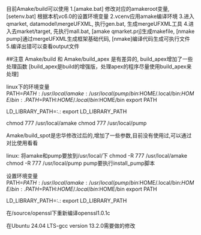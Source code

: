 目前Amake/build可以使用
1.[amake.bat] 修改对应的amakeroot变量,  [setenv.bat] 根据本机vc6.0的设置环境变量
2.vcenv应用amake编译环境
3.进入qmarket, datamodel\mergeUFXML, 执行gen.bat, 生成mergeUFXML工具
4.进入去market/target, 先执行mall.bat, [amake qmarket.prj]生成makefile, [nmake pump]通过mergeUFXML生成框架基础代码, [nmake]编译代码生成可执行文件
5.编译出错可以查看output文件


##注意
Amake/build 和 Amake/build_apex 是有差异的, build_apex增加了一些处理函数 [build_apex是build的增强版，处理apex的程序尽量使用build_apex来处理]

linux下的环境变量
PATH=$PATH:/usr/local/amake:/usr/local/pump/bin:$HOME/.local/bin:$HOME/bin:.
PATH=$PATH:$HOME/.local/bin:$HOME/bin
export PATH

LD_LIBRARY_PATH=:.:
export LD_LIBRARY_PATH

chmod 777 /usr/local/amake
chmod 777 /usr/local/pump


Amake/build_spot是忠华修改过后的,增加了一些参数,目前没有使用过,可以通过对比使用看看

linux:
将amake和pump要放到/usr/local/下
chmod -R 777 /usr/local/amake
chmod -R 777 /usr/local/pump
pump要执行install_pump脚本

设置环境变量
PATH=$PATH:/usr/local/amake:/usr/local/pump/bin:$HOME/.local/bin:$HOME/bin:.
PATH=$PATH:$HOME/.local/bin:$HOME/bin
export PATH

LD_LIBRARY_PATH=:.:
export LD_LIBRARY_PATH

在/source/openssl下重新编译openssl1.0.1c

在Ubuntu 24.04 LTS-gcc version 13.2.0需要做的修改

